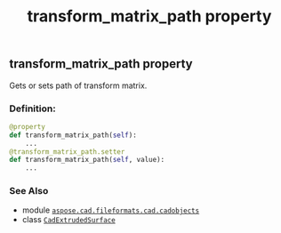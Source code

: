 ﻿---
title: transform_matrix_path property
second_title: Aspose.CAD for Python via .NET API References
description: 
type: docs
weight: 670
url: /python-net/aspose.cad.fileformats.cad.cadobjects/cadextrudedsurface/transform_matrix_path/
is_root: false
---

## transform_matrix_path property


Gets or sets path of transform matrix.
### Definition:
```python
@property
def transform_matrix_path(self):
    ...
@transform_matrix_path.setter
def transform_matrix_path(self, value):
    ...
```

### See Also
* module [`aspose.cad.fileformats.cad.cadobjects`](../../)
* class [`CadExtrudedSurface`](/cad/python-net/aspose.cad.fileformats.cad.cadobjects/cadextrudedsurface)
